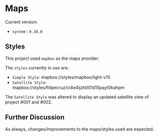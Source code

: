 # Maps

Current version:

- `system` : `0.10.0`

## Styles

This project used `mapbox` as the maps provider.

The `styles` currently in use are:

- `Simple Style`: mapbox://styles/mapbox/light-v10
- `Satellite Style`: mapbox://styles/filipecruz/cl4e4ijzh001d15payt0kahpm

The `Satellite Style` was altered to display an updated satellite view of project #001 and #002.

## Further Discussion

As always, changes/improvements to the maps/styles used are expected.
